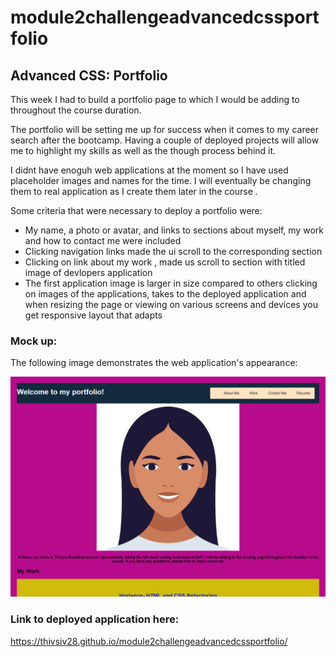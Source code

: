 # module2challengeadvancedcssportfolio
## Advanced CSS: Portfolio

This week I had to build a portfolio page to which I would be adding to throughout the course duration.

The portfolio will be setting me up for success when it comes to my career search after the bootcamp. Having a couple of deployed projects will allow me to highlight my skills as well as the though process behind it. 

I didnt have enoguh web applications at the moment so I have used placeholder images and names for the time. I will eventually be changing them to real application as I create them later in the course .

Some criteria that were necessary to deploy a portfolio were:

- My name, a photo or avatar, and links to sections about myself, my work and how to contact me were included
- Clicking navigation links made the ui scroll to the corresponding section
- Clicking on link about my work , made us scroll to section with titled image of devlopers application
- The first application image is larger in size compared to others
clicking on images of the applications, takes to the deployed application and when resizing the page or viewing on various screens and devices you get responsive layout that adapts

### Mock up: 

The following image demonstrates the web application's appearance:

![screenshotofwebpage.](./assets/images/thivsiv28.github.io_module2challengeadvancedcssportfolio_%20(1).png)


### Link to deployed application here: 

https://thivsiv28.github.io/module2challengeadvancedcssportfolio/

